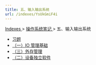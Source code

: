 ```yaml
---
title: 五、输入输出系统
url: /indexes/YsUkGmiF4i
---
```


<a href="/notes408/chapters_index"> Indexes </a> > <a href="/notes408/indexes/xhyFtgS9zn"> 操作系统笔记 </a> > 五、输入输出系统

- <a href="/notes408/posts/dd9xUerCkd"> 习题 </a>
- <a href="/notes408/posts/PNxAGCUyci"> （一）IO 管理基础 </a>
- <a href="/notes408/posts/N8ygm1LBit"> （三）外存管理 </a>
- <a href="/notes408/posts/DqQNHTDZwf"> （二）设备独立软件 </a>
